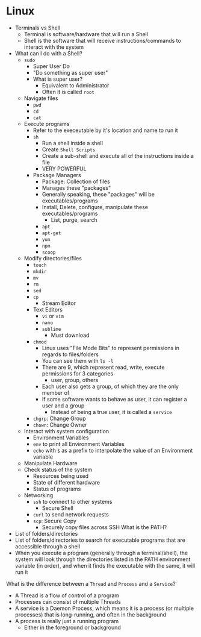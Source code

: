 # Linux

- Terminals vs Shell
    - Terminal is software/hardware that will run a Shell
    - Shell is the software that will receive instructions/commands to interact with the system
- What can I do with a Shell?
    - `sudo`
        - Super User Do
        - "Do something as super user"
        - What is super user?
            - Equivalent to Administrator
            - Often it is called `root`
    - Navigate files
        - `pwd`
        - `cd`
        - `cat`
    - Execute programs
        - Refer to the execeutable by it's location and name to run it
        - `sh`
            - Run a shell inside a shell
            - Create `Shell Scripts`
            - Create a sub-shell and execute all of the instructions inside a file
            - VERY POWERFUL
        - Package Managers
            - Package: Collection of files
            - Manages these "packages"
            - Generally speaking, these "packages" will be executables/programs
            - Install, Delete, configure, manipulate these executables/programs
                - List, purge, search
            - `apt`
            - `apt-get`
            - `yum`
            - `npm`
            - `scoop`
    - Modify directories/files
        - `touch`
        - `mkdir`
        - `mv`
        - `rm`
        - `sed`
        - `cp`
            - Stream Editor
        - Text Editors
            - `vi` or `vim`
            - `nano`
            - `sublime`
                - Must download
        - `chmod`
            - Linux uses "File Mode Bits" to represent permissions in regards to files/folders
            - You can see them with `ls -l`
            - There are 9, which represent read, write, execute permissions for 3 categories
                - user, group, others
            - Each user also gets a group, of which they are the only member of
            - If some software wants to behave as user, it can register a user and a group
                - Instead of being a true user, it is called a `service`
        - `chgrp`: Change Group
        - `chown`: Change Owner
    - Interact with system configuration
        - Environment Variables
        - `env` to print all Environment Variables
        - `echo` with `$` as a prefix to interpolate the value of an Environment variable
    - Manipulate Hardware
    - Check status of the system
        - Resources being used
        - State of different hardware
        - Status of programs
    - Networking
        - `ssh` to connect to other systems
            - Secure Shell
        - `curl` to send network requests
        - `scp`: Secure Copy
            - Securely copy files across SSH
What is the PATH?
- List of folders/directories
- List of folders/directories to search for executable programs that are accessible through a shell
- When you execute a program (generally through a terminal/shell), the system will look through the directories listed in the PATH environment variable (in order), and when it finds the executable with the same, it will run it

What is the difference between a `Thread` and `Process` and a `Service`?
- A Thread is a flow of control of a program
- Processes can consist of multiple Threads
- A service is a Daemon Process, which means it is a process (or multiple processes) that is long-running, and often in the background
- A process is really just a running program
    - Either in the foreground or background
